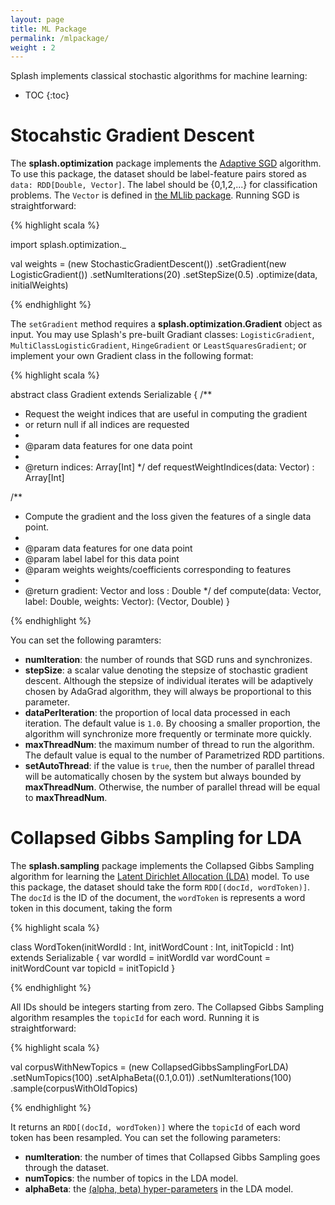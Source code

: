 ```yaml
---
layout: page
title: ML Package
permalink: /mlpackage/
weight : 2
---
```


Splash implements classical stochastic algorithms for machine learning:

* TOC
{:toc}

# Stocahstic Gradient Descent

The **splash.optimization** package implements the [Adaptive SGD](http://www.magicbroom.info/Papers/DuchiHaSi10.pdf) algorithm. To use this package, the dataset should be label-feature pairs stored as `data: RDD[Double, Vector]`. The label should be {0,1,2,...} for classification problems. The `Vector` is defined in [the MLlib package](https://spark.apache.org/docs/1.0.0/api/scala/index.html#org.apache.spark.mllib.linalg.Vector). Running SGD is straightforward:

{% highlight scala %}

import splash.optimization._

val weights = (new StochasticGradientDescent())
  .setGradient(new LogisticGradient())
  .setNumIterations(20)
  .setStepSize(0.5)
  .optimize(data, initialWeights)

{% endhighlight %}

The `setGradient` method requires a **splash.optimization.Gradient** object as input. You may use Splash's pre-built Gradiant classes: `LogisticGradient`, `MultiClassLogisticGradient`, `HingeGradient` or `LeastSquaresGradient`; or implement your own Gradient class in the following format:

{% highlight scala %}

abstract class Gradient extends Serializable {
  /**
   * Request the weight indices that are useful in computing the gradient
   * or return null if all indices are requested
   *
   * @param data features for one data point
   *
   * @return indices: Array[Int]
   */
  def requestWeightIndices(data: Vector) : Array[Int]
  
  /**
   * Compute the gradient and the loss given the features of a single data point.
   *
   * @param data features for one data point
   * @param label label for this data point
   * @param weights weights/coefficients corresponding to features
   *
   * @return gradient: Vector and loss : Double
   */
  def compute(data: Vector, label: Double, weights: Vector): (Vector, Double)
}

{% endhighlight %}

You can set the following paramters:

- **numIteration**: the number of rounds that SGD runs and synchronizes. 
- **stepSize**: a scalar value denoting the stepsize of stochastic gradient descent. Although the stepsize of individual iterates will be adaptively chosen by AdaGrad algorithm, they will always be proportional to this parameter.
- **dataPerIteration**: the proportion of local data processed in each iteration. The default value is `1.0`. By choosing a smaller proportion, the algorithm will synchronize more frequently or terminate more quickly.
- **maxThreadNum**: the maximum number of thread to run the algorithm. The default value is equal to the number of Parametrized RDD partitions.
- **setAutoThread**: if the value is `true`, then the number of parallel thread will be automatically chosen by the system but always bounded by **maxThreadNum**. Otherwise, the number of parallel thread will be equal to **maxThreadNum**.

# Collapsed Gibbs Sampling for LDA

The **splash.sampling** package implements the Collapsed Gibbs Sampling algorithm for learning the [Latent Dirichlet Allocation (LDA)](http://en.wikipedia.org/wiki/Latent_Dirichlet_allocation) model. To use this package, the dataset should take the form `RDD[(docId, wordToken)]`. The `docId` is the ID of the document, the `wordToken` is represents a word token in this document, taking the form

{% highlight scala %}

class WordToken(initWordId : Int, initWordCount : Int, initTopicId : Int) extends Serializable {
  var wordId = initWordId
  var wordCount = initWordCount
  var topicId = initTopicId 
}

{% endhighlight %}

All IDs should be integers starting from zero. The Collapsed Gibbs Sampling algorithm resamples the `topicId` for each word. Running it is straightforward:

{% highlight scala %}

val corpusWithNewTopics = (new CollapsedGibbsSamplingForLDA)
  .setNumTopics(100)
  .setAlphaBeta((0.1,0.01))
  .setNumIterations(100)
  .sample(corpusWithOldTopics)

{% endhighlight %}

It returns an `RDD[(docId, wordToken)]` where the `topicId` of each word token has been resampled. You can set the following parameters:

- **numIteration**: the number of times that Collapsed Gibbs Sampling goes through the dataset.
- **numTopics**: the number of topics in the LDA model.
- **alphaBeta**: the [(alpha, beta) hyper-parameters](https://www.cs.princeton.edu/~blei/papers/BleiNgJordan2003.pdf) in the LDA model.


